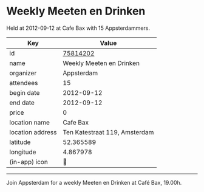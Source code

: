 # Weekly Meeten en Drinken
Held at 2012-09-12 at Cafe Bax with 15 Appsterdammers.
        
|Key|Value
|---|---|
|id|[75814202](https://www.meetup.com/appsterdam/events/75814202/)|
|name|Weekly Meeten en Drinken|
|organizer|Appsterdam|
|attendees|15|
|begin date|2012-09-12|
|end date|2012-09-12|
|price|0|
|location name|Cafe Bax|
|location address|Ten Katestraat 119, Amsterdam|
|latitude|52.365589|
|longitude|4.867978|
|(in-app) icon|🍺|

---

Join Appsterdam for a weekly Meeten en Drinken at Café Bax, 19.00h.


